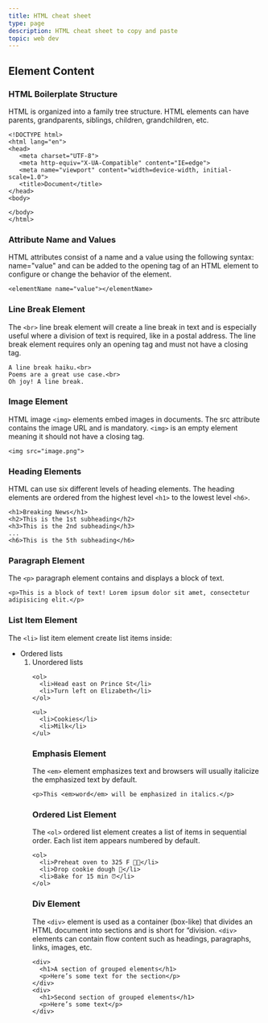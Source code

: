 ```yaml
---
title: HTML cheat sheet
type: page
description: HTML cheat sheet to copy and paste
topic: web dev
---
```


## Element Content

### HTML Boilerplate Structure
HTML is organized into a family tree structure. HTML elements can have parents, grandparents, siblings, children, grandchildren, etc.
```{html}
<!DOCTYPE html>
<html lang="en">
<head>
   <meta charset="UTF-8">
   <meta http-equiv="X-UA-Compatible" content="IE=edge">
   <meta name="viewport" content="width=device-width, initial-scale=1.0">
   <title>Document</title>
</head>
<body>
   
</body>
</html>
```

### Attribute Name and Values
HTML attributes consist of a name and a value using the following syntax: name="value" and can be added to the opening tag of an HTML element to configure or change the behavior of the element.
```{html}
<elementName name="value"></elementName>
```

### Line Break Element
The `<br>` line break element will create a line break in text and is especially useful where a division of text is required, like in a postal address. The line break element requires only an opening tag and must not have a closing tag.
```{html}
A line break haiku.<br>
Poems are a great use case.<br>
Oh joy! A line break.
```

### Image Element
HTML image `<img>` elements embed images in documents. The src attribute contains the image URL and is mandatory. `<img>` is an empty element meaning it should not have a closing tag.
```{html}
<img src="image.png">
```

### Heading Elements
HTML can use six different levels of heading elements. The heading elements are ordered from the highest level `<h1>` to the lowest level `<h6>`.
```{html}
<h1>Breaking News</h1>
<h2>This is the 1st subheading</h2>
<h3>This is the 2nd subheading</h3>
...
<h6>This is the 5th subheading</h6>
```

### Paragraph Element
The `<p>` paragraph element contains and displays a block of text.
```{html}
<p>This is a block of text! Lorem ipsum dolor sit amet, consectetur adipisicing elit.</p>
```

### List Item Element
The `<li>` list item element create list items inside:
- Ordered lists <ol>
- Unordered lists <ul>
```{html}
<ol>
  <li>Head east on Prince St</li>
  <li>Turn left on Elizabeth</li>
</ol>

<ul>
  <li>Cookies</li>
  <li>Milk</li>
</ul>
```

### Emphasis Element
The `<em>` element emphasizes text and browsers will usually italicize the emphasized text by default.
```{html}
<p>This <em>word</em> will be emphasized in italics.</p>
```

### Ordered List Element
The `<ol>` ordered list element creates a list of items in sequential order. Each list item appears numbered by default.
```{html}
<ol>
  <li>Preheat oven to 325 F 👩‍🍳</li>
  <li>Drop cookie dough 🍪</li>
  <li>Bake for 15 min ⏰</li>
</ol>
```

### Div Element
The `<div>` element is used as a container (box-like) that divides an HTML document into sections and is short for “division. `<div>` elements can contain flow content such as headings, paragraphs, links, images, etc.

```{html}
<div>
  <h1>A section of grouped elements</h1>
  <p>Here’s some text for the section</p>
</div>
<div>
  <h1>Second section of grouped elements</h1>
  <p>Here’s some text</p>
</div>
```